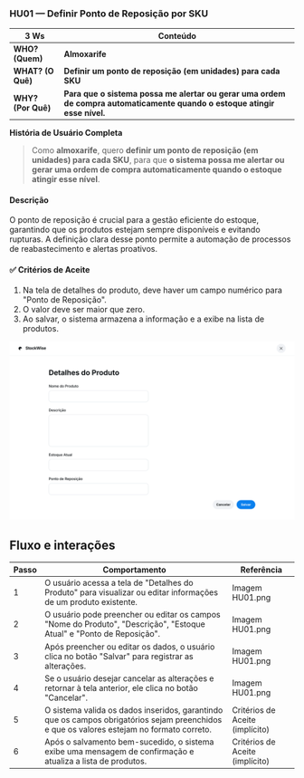### HU01 — Definir Ponto de Reposição por SKU

| **3 Ws** | **Conteúdo** |
|----------|--------------|
| **WHO? (Quem)** | **Almoxarife** |
| **WHAT? (O Quê)** | **Definir um ponto de reposição (em unidades) para cada SKU** |
| **WHY? (Por Quê)** | **Para que o sistema possa me alertar ou gerar uma ordem de compra automaticamente quando o estoque atingir esse nível.** |

**História de Usuário Completa**
> Como **almoxarife**, quero **definir um ponto de reposição (em unidades) para cada SKU**, para que **o sistema possa me alertar ou gerar uma ordem de compra automaticamente quando o estoque atingir esse nível**.

#### Descrição
O ponto de reposição é crucial para a gestão eficiente do estoque, garantindo que os produtos estejam sempre disponíveis e evitando rupturas. A definição clara desse ponto permite a automação de processos de reabastecimento e alertas proativos.

#### ✅ Critérios de Aceite
1.  Na tela de detalhes do produto, deve haver um campo numérico para "Ponto de Reposição".
2.  O valor deve ser maior que zero.
3.  Ao salvar, o sistema armazena a informação e a exibe na lista de produtos.

![Mockup HU01](./HU1.png)

## Fluxo e interações

| Passo | Comportamento | Referência |
|---|---|---|
| 1 | O usuário acessa a tela de "Detalhes do Produto" para visualizar ou editar informações de um produto existente. | Imagem HU01.png |
| 2 | O usuário pode preencher ou editar os campos "Nome do Produto", "Descrição", "Estoque Atual" e "Ponto de Reposição". | Imagem HU01.png |
| 3 | Após preencher ou editar os dados, o usuário clica no botão "Salvar" para registrar as alterações. | Imagem HU01.png |
| 4 | Se o usuário desejar cancelar as alterações e retornar à tela anterior, ele clica no botão "Cancelar". | Imagem HU01.png |
| 5 | O sistema valida os dados inseridos, garantindo que os campos obrigatórios sejam preenchidos e que os valores estejam no formato correto. | Critérios de Aceite (implícito) |
| 6 | Após o salvamento bem-sucedido, o sistema exibe uma mensagem de confirmação e atualiza a lista de produtos. | Critérios de Aceite (implícito) |
